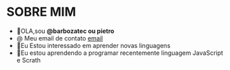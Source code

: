 #  SOBRE MIM



- 👋OLA,sou **@barbozatec ou pietro**
- @ Meu email de contato [email](pietrojesusDeus@gmail.com)
- 👀Eu Estou interessado em aprender novas linguagens
- 🌱Eu estou aprendendo a programar recentemente linguagem JavaScript e Scrath
